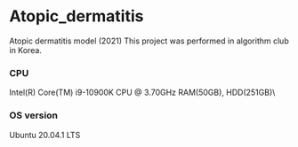 # Atopic_dermatitis
Atopic dermatitis model (2021)
This project was performed in algorithm club in Korea.


### CPU 
Intel(R) Core(TM) i9-10900K CPU @ 3.70GHz
RAM(50GB), HDD(251GB)\

### OS version
Ubuntu 20.04.1 LTS
